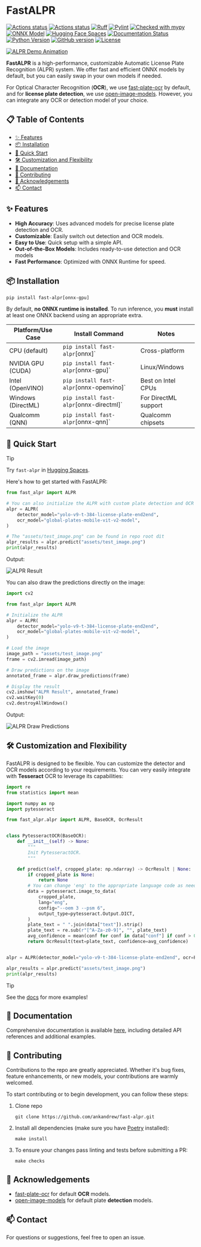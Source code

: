 # FastALPR

[![Actions status](https://github.com/ankandrew/fast-alpr/actions/workflows/test.yaml/badge.svg)](https://github.com/ankandrew/fast-alpr/actions)
[![Actions status](https://github.com/ankandrew/fast-alpr/actions/workflows/release.yaml/badge.svg)](https://github.com/ankandrew/fast-alpr/actions)
[![Ruff](https://img.shields.io/endpoint?url=https://raw.githubusercontent.com/astral-sh/ruff/main/assets/badge/v2.json)](https://github.com/astral-sh/ruff)
[![Pylint](https://img.shields.io/badge/linting-pylint-yellowgreen)](https://github.com/pylint-dev/pylint)
[![Checked with mypy](http://www.mypy-lang.org/static/mypy_badge.svg)](http://mypy-lang.org/)
[![ONNX Model](https://img.shields.io/badge/model-ONNX-blue?logo=onnx&logoColor=white)](https://onnx.ai/)
[![Hugging Face Spaces](https://img.shields.io/badge/🤗%20Hugging%20Face-Spaces-orange)](https://huggingface.co/spaces/ankandrew/fast-alpr)
[![Documentation Status](https://img.shields.io/badge/docs-latest-brightgreen.svg)](https://ankandrew.github.io/fast-alpr/)
[![Python Version](https://img.shields.io/pypi/pyversions/fast-alpr)](https://www.python.org/)
[![GitHub version](https://img.shields.io/github/v/release/ankandrew/fast-alpr)](https://github.com/ankandrew/fast-alpr/releases)
[![License](https://img.shields.io/github/license/ankandrew/fast-alpr)](./LICENSE)

[![ALPR Demo Animation](https://raw.githubusercontent.com/ankandrew/fast-alpr/f672fbbec2ddf86aabfc2afc0c45d1fa7612516c/assets/alpr.gif)](https://youtu.be/-TPJot7-HTs?t=652)

**FastALPR** is a high-performance, customizable Automatic License Plate Recognition (ALPR) system. We offer fast and
efficient ONNX models by default, but you can easily swap in your own models if needed.

For Optical Character Recognition (**OCR**), we use [fast-plate-ocr](https://github.com/ankandrew/fast-plate-ocr) by
default, and for **license plate detection**, we
use [open-image-models](https://github.com/ankandrew/open-image-models). However, you can integrate any OCR or detection
model of your choice.

## 📋 Table of Contents

* [✨ Features](#-features)
* [📦 Installation](#-installation)
* [🚀 Quick Start](#-quick-start)
* [🛠️ Customization and Flexibility](#-customization-and-flexibility)
* [📖 Documentation](#-documentation)
* [🤝 Contributing](#-contributing)
* [🙏 Acknowledgements](#-acknowledgements)
* [📫 Contact](#-contact)

## ✨ Features

- **High Accuracy**: Uses advanced models for precise license plate detection and OCR.
- **Customizable**: Easily switch out detection and OCR models.
- **Easy to Use**: Quick setup with a simple API.
- **Out-of-the-Box Models**: Includes ready-to-use detection and OCR models
- **Fast Performance**: Optimized with ONNX Runtime for speed.

## 📦 Installation

```shell
pip install fast-alpr[onnx-gpu]
```

By default, **no ONNX runtime is installed**. To run inference, you **must** install at least one ONNX backend using an appropriate extra.

| Platform/Use Case  | Install Command                        | Notes                |
|--------------------|----------------------------------------|----------------------|
| CPU (default)      | `pip install fast-alpr`[onnx]`          | Cross-platform       |
| NVIDIA GPU (CUDA)  | `pip install fast-alpr`[onnx-gpu]`      | Linux/Windows        |
| Intel (OpenVINO)   | `pip install fast-alpr`[onnx-openvino]` | Best on Intel CPUs   |
| Windows (DirectML) | `pip install fast-alpr`[onnx-directml]` | For DirectML support |
| Qualcomm (QNN)     | `pip install fast-alpr`[onnx-qnn]`      | Qualcomm chipsets    |


## 🚀 Quick Start

> [!TIP]
> Try `fast-alpr` in [Hugging Spaces](https://huggingface.co/spaces/ankandrew/fast-alpr).

Here's how to get started with FastALPR:

```python
from fast_alpr import ALPR

# You can also initialize the ALPR with custom plate detection and OCR models.
alpr = ALPR(
    detector_model="yolo-v9-t-384-license-plate-end2end",
    ocr_model="global-plates-mobile-vit-v2-model",
)

# The "assets/test_image.png" can be found in repo root dit
alpr_results = alpr.predict("assets/test_image.png")
print(alpr_results)
```

Output:

<img alt="ALPR Result" src="https://raw.githubusercontent.com/ankandrew/fast-alpr/5063bd92fdd30f46b330d051468be267d4442c9b/assets/alpr_result.webp"/>

You can also draw the predictions directly on the image:

```python
import cv2

from fast_alpr import ALPR

# Initialize the ALPR
alpr = ALPR(
    detector_model="yolo-v9-t-384-license-plate-end2end",
    ocr_model="global-plates-mobile-vit-v2-model",
)

# Load the image
image_path = "assets/test_image.png"
frame = cv2.imread(image_path)

# Draw predictions on the image
annotated_frame = alpr.draw_predictions(frame)

# Display the result
cv2.imshow("ALPR Result", annotated_frame)
cv2.waitKey(0)
cv2.destroyAllWindows()
```

Output:

<img alt="ALPR Draw Predictions" src="https://raw.githubusercontent.com/ankandrew/fast-alpr/0a6076dcb8d9084514fe47e8abaaeb77cae45f8e/assets/alpr_draw_predictions.png"/>

## 🛠️ Customization and Flexibility

FastALPR is designed to be flexible. You can customize the detector and OCR models according to your requirements.
You can very easily integrate with **Tesseract** OCR to leverage its capabilities:

```python
import re
from statistics import mean

import numpy as np
import pytesseract

from fast_alpr.alpr import ALPR, BaseOCR, OcrResult


class PytesseractOCR(BaseOCR):
    def __init__(self) -> None:
        """
        Init PytesseractOCR.
        """

    def predict(self, cropped_plate: np.ndarray) -> OcrResult | None:
        if cropped_plate is None:
            return None
        # You can change 'eng' to the appropriate language code as needed
        data = pytesseract.image_to_data(
            cropped_plate,
            lang="eng",
            config="--oem 3 --psm 6",
            output_type=pytesseract.Output.DICT,
        )
        plate_text = " ".join(data["text"]).strip()
        plate_text = re.sub(r"[^A-Za-z0-9]", "", plate_text)
        avg_confidence = mean(conf for conf in data["conf"] if conf > 0) / 100.0
        return OcrResult(text=plate_text, confidence=avg_confidence)


alpr = ALPR(detector_model="yolo-v9-t-384-license-plate-end2end", ocr=PytesseractOCR())

alpr_results = alpr.predict("assets/test_image.png")
print(alpr_results)
```

> [!TIP]
> See the [docs](https://ankandrew.github.io/fast-alpr/) for more examples!

## 📖 Documentation

Comprehensive documentation is available [here](https://ankandrew.github.io/fast-alpr/), including detailed API
references and additional examples.

## 🤝 Contributing

Contributions to the repo are greatly appreciated. Whether it's bug fixes, feature enhancements, or new models,
your contributions are warmly welcomed.

To start contributing or to begin development, you can follow these steps:

1. Clone repo
    ```shell
    git clone https://github.com/ankandrew/fast-alpr.git
    ```
2. Install all dependencies (make sure you have [Poetry](https://python-poetry.org/docs/#installation) installed):
    ```shell
    make install
    ```
3. To ensure your changes pass linting and tests before submitting a PR:
    ```shell
    make checks
    ```

## 🙏 Acknowledgements

- [fast-plate-ocr](https://github.com/ankandrew/fast-plate-ocr) for default **OCR** models.
- [open-image-models](https://github.com/ankandrew/open-image-models) for default plate **detection** models.

## 📫 Contact

For questions or suggestions, feel free to open an issue.
